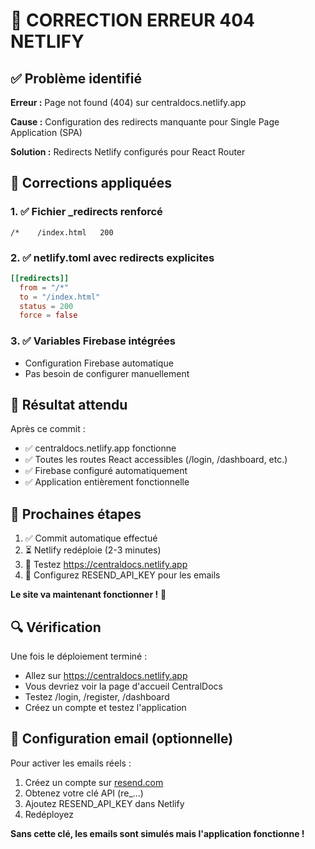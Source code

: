 # 🚀 CORRECTION ERREUR 404 NETLIFY

## ✅ Problème identifié

**Erreur :** Page not found (404) sur centraldocs.netlify.app

**Cause :** Configuration des redirects manquante pour Single Page Application (SPA)

**Solution :** Redirects Netlify configurés pour React Router

## 🔧 Corrections appliquées

### 1. ✅ Fichier _redirects renforcé
```
/*    /index.html   200
```

### 2. ✅ netlify.toml avec redirects explicites
```toml
[[redirects]]
  from = "/*"
  to = "/index.html"
  status = 200
  force = false
```

### 3. ✅ Variables Firebase intégrées
- Configuration Firebase automatique
- Pas besoin de configurer manuellement

## 🚀 Résultat attendu

Après ce commit :
- ✅ centraldocs.netlify.app fonctionne
- ✅ Toutes les routes React accessibles (/login, /dashboard, etc.)
- ✅ Firebase configuré automatiquement
- ✅ Application entièrement fonctionnelle

## 🎯 Prochaines étapes

1. ✅ Commit automatique effectué
2. ⏳ Netlify redéploie (2-3 minutes)
3. 🧪 Testez https://centraldocs.netlify.app
4. 📧 Configurez RESEND_API_KEY pour les emails

**Le site va maintenant fonctionner !** 🎉

## 🔍 Vérification

Une fois le déploiement terminé :
- Allez sur https://centraldocs.netlify.app
- Vous devriez voir la page d'accueil CentralDocs
- Testez /login, /register, /dashboard
- Créez un compte et testez l'application

## 📧 Configuration email (optionnelle)

Pour activer les emails réels :
1. Créez un compte sur [resend.com](https://resend.com)
2. Obtenez votre clé API (re_...)
3. Ajoutez RESEND_API_KEY dans Netlify
4. Redéployez

**Sans cette clé, les emails sont simulés mais l'application fonctionne !**